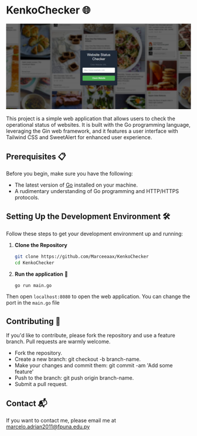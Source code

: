 # KenkoChecker 🌐

![KenkoChecker Screenshot](https://github.com/Marceeaax/KenkoChecker/blob/main/images/preview.png "ウェブサイトのプレビュ")

This project is a simple web application that allows users to check the operational status of websites. It is built with the Go programming language, leveraging the Gin web framework, and it features a user interface with Tailwind CSS and SweetAlert for enhanced user experience.

## Prerequisites 📋

Before you begin, make sure you have the following:
- The latest version of [Go](https://golang.org/dl/) installed on your machine.
- A rudimentary understanding of Go programming and HTTP/HTTPS protocols.

## Setting Up the Development Environment 🛠

Follow these steps to get your development environment up and running:

1. **Clone the Repository** 

   ```bash
   git clone https://github.com/Marceeaax/KenkoChecker
   cd KenkoChecker

2. **Run the application** 🔧

   ```bash
   go run main.go

Then open  `localhost:8080` to open the web application. You can change the port in the `main.go` file

## Contributing 🤝

If you'd like to contribute, please fork the repository and use a feature branch. Pull requests are warmly welcome.

- Fork the repository.
- Create a new branch: git checkout -b branch-name.
- Make your changes and commit them: git commit -am 'Add some feature'
- Push to the branch: git push origin branch-name.
- Submit a pull request.

## Contact 📬

If you want to contact me, please email me at marcelo.adrian2011@fpuna.edu.py








